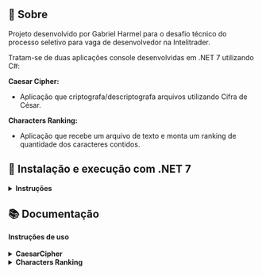 ## :page_with_curl: Sobre

Projeto desenvolvido por Gabriel Harmel para o desafio técnico do processo seletivo para vaga de desenvolvedor na Intelitrader.

Tratam-se de duas aplicações console desenvolvidas em .NET 7 utilizando C#:

**Caesar Cipher:**
- Aplicação que criptografa/descriptografa arquivos utilizando Cifra de César.

**Characters Ranking:**
- Aplicação que recebe um arquivo de texto e monta um ranking de quantidade dos caracteres contidos.

  


## :rocket: Instalação e execução com .NET 7

<details>
  <summary markdown="span"><strong>Instruções</strong></summary><br />

Para rodar as aplicação é necessário ter **Git** e **Dotnet 7** instalados no seu computador.

### 1 - Clone o repositório
```sh
git clone git@github.com:harmelson/psel-intelitrader.git
```

### 2 - Acesse a pasta do projeto
```sh
cd psel-intelitrader
```

### 3 - Acesse a pasta da aplicação desejada
```sh
cd CaesarCipher
```
Ou
```sh
cd CharacterRanking
```

### 4 - No terminal, instale as dependências e execute a aplicação

Instalando dependências:
```sh
dotnet restore
```

Buildando aplicação:
```sh
dotnet build
```

Executando aplicação:
```sh
dotnet run
```

<br />
</details>

## :books: Documentação
  <summary><strong>Instruções de uso</strong></summary><br />
  <details>
    <summary><strong>CaesarCipher</strong></summary>
    Tendo iniciado a aplicação como foi ensinado no bloco anterior, siga os passos abaixo:
    </br>
    1. Informe o caminho a partir da pasta atual do projeto do arquivo que deseja criptografar/descriptografar:
    ![Input file path](https://github.com/harmelson/psel-intelitrader/assets/48134903/5e317c2b-e9ab-42ec-9d04-0e8e74746108)
    </br>
    2. Informe se deseja criptografar ou descriptografar:
    ![Encrypt or decrypt](https://github.com/harmelson/psel-intelitrader/assets/48134903/f708aa5f-10a2-4f76-851a-4bf1008337ea)
    </br>
    3. Informe a chave a ser usada para criptografar/descriptografar:
    ![Select crypt key](https://github.com/harmelson/psel-intelitrader/assets/48134903/d1d9c551-4b6f-4765-8cb1-11ae2056361f)
    </br>
    4. Informe o caminho de saída para o novo arquivo criptografado/descriptografado:
    ![Out path](https://github.com/harmelson/psel-intelitrader/assets/48134903/1452e018-b63e-4c26-ad6d-d7cd9225dc1a)
    </br>
    Fim!

  </details>
  <details>
    <summary><strong>Characters Ranking</strong></summary>
    Tendo iniciado a aplicação como foi ensinado no bloco anterior, siga os passos abaixo:
    </br>
    1. Informe o caminho a partir da pasta atual do projeto do arquivo de texto que deseja rankear os caracteres:
    ![Input file path](https://github.com/harmelson/psel-intelitrader/assets/48134903/e6d4c3a1-d6b0-41d5-9258-e088a03c16f4)
    </br>
    2. Receba o ranking de caracteres:
    ![Character ranking](https://github.com/harmelson/psel-intelitrader/assets/48134903/325195bc-46c5-4188-b26c-646a3ef54f89)

  </details>
